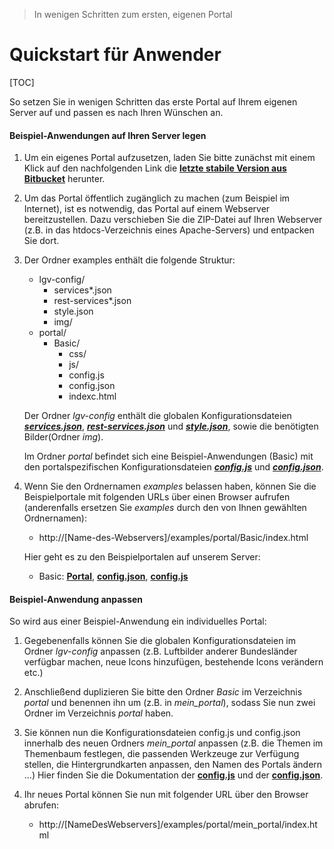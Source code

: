 > In wenigen Schritten zum ersten, eigenen Portal

# Quickstart für Anwender

[TOC]

So setzen Sie in wenigen Schritten das erste Portal auf Ihrem eigenen Server auf und passen es nach Ihren Wünschen an.

#### Beispiel-Anwendungen auf Ihren Server legen
1. Um ein eigenes Portal aufzusetzen, laden Sie bitte zunächst mit einem Klick auf den nachfolgenden Link die **[letzte stabile Version aus Bitbucket](https://bitbucket.org/geowerkstatt-hamburg/masterportal/downloads/examples.zip)** herunter.

2. Um das Portal öffentlich zugänglich zu machen (zum Beispiel im Internet), ist es notwendig, das Portal auf einem Webserver bereitzustellen. Dazu verschieben Sie die ZIP-Datei auf Ihren Webserver (z.B. in das htdocs-Verzeichnis eines Apache-Servers) und entpacken Sie dort.

3. Der Ordner examples enthält die folgende Struktur:

    - lgv-config/
        - services*.json
        - rest-services*.json
        - style.json
        - img/
    - portal/
        - Basic/
            - css/
            - js/
            - config.js
            - config.json
            - indexc.html

    Der Ordner *lgv-config* enthält die globalen Konfigurationsdateien **[*services.json*](services.json.md)**, **[*rest-services.json*](rest-services.json.md)** und **[*style.json*](style.json.md)**, sowie die benötigten Bilder(Ordner *img*).

    Im Ordner *portal* befindet sich eine Beispiel-Anwendungen (Basic) mit den portalspezifischen Konfigurationsdateien **[*config.js*](config.js.md)** und **[*config.json*](config.json.md)**.

4. Wenn Sie den Ordnernamen *examples* belassen haben, können Sie die Beispielportale mit folgenden URLs über einen Browser aufrufen (anderenfalls ersetzen Sie *examples* durch den von Ihnen gewählten Ordnernamen):
    - http://[Name-des-Webservers]/examples/portal/Basic/index.html

    Hier geht es zu den Beispielportalen auf unserem Server:

    - Basic: **[Portal](https://geoportal-hamburg.de/examples/portal/Basic/)**, **[config.json](https://geoportal-hamburg.de/examples/portal/Basic/config.json)**, **[config.js](https://geoportal-hamburg.de/examples/portal/Basic/config.js)**


#### Beispiel-Anwendung anpassen
So wird aus einer Beispiel-Anwendung ein individuelles Portal:

1. Gegebenenfalls können Sie die globalen Konfigurationsdateien im Ordner *lgv-config* anpassen (z.B. Luftbilder anderer Bundesländer verfügbar machen, neue Icons hinzufügen, bestehende Icons verändern etc.)

2. Anschließend duplizieren Sie bitte den Ordner *Basic* im Verzeichnis *portal* und benennen ihn um (z.B. in *mein_portal*), sodass Sie nun zwei Ordner im Verzeichnis *portal* haben.

3. Sie können nun die Konfigurationsdateien config.js und config.json innerhalb des neuen Ordners *mein_portal* anpassen (z.B. die Themen im Themenbaum festlegen, die passenden Werkzeuge zur Verfügung stellen, die Hintergrundkarten anpassen, den Namen des Portals ändern ...) Hier finden Sie die Dokumentation der **[config.js](config.js.md)** und der **[config.json](config.json.md)**.

4. Ihr neues Portal können Sie nun mit folgender URL über den Browser abrufen:
    - http://[NameDesWebservers]/examples/portal/mein_portal/index.html

